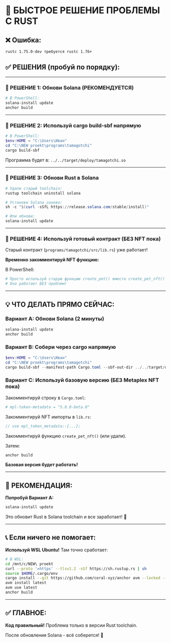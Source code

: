 # 🚀 БЫСТРОЕ РЕШЕНИЕ ПРОБЛЕМЫ С RUST

## ❌ Ошибка:
```
rustc 1.75.0-dev требуется rustc 1.76+
```

## ✅ РЕШЕНИЯ (пробуй по порядку):

---

### 🎯 РЕШЕНИЕ 1: Обнови Solana (РЕКОМЕНДУЕТСЯ)

```powershell
# В PowerShell:
solana-install update
anchor build
```

---

### 🎯 РЕШЕНИЕ 2: Используй cargo build-sbf напрямую

```powershell
# В PowerShell:
$env:HOME = "C:\Users\Иван"
cd "C:\NEW proekt\programs\tamagotchi"
cargo build-sbf
```

Программа будет в: `../../target/deploy/tamagotchi.so`

---

### 🎯 РЕШЕНИЕ 3: Обнови Rust в Solana

```powershell
# Удали старый toolchain:
rustup toolchain uninstall solana

# Установи Solana заново:
sh -c "$(curl -sSfL https://release.solana.com/stable/install)"

# Или обнови:
solana-install update
```

---

### 🎯 РЕШЕНИЕ 4: Используй готовый контракт (БЕЗ NFT пока)

Старый контракт (`programs/tamagotchi/src/lib.rs`) уже работает!

**Временно закомментируй NFT функцию:**

В PowerShell:
```powershell
# Просто используй старую функцию create_pet() вместо create_pet_nft()
# Она работает БЕЗ проблем!
```

---

## 💡 ЧТО ДЕЛАТЬ ПРЯМО СЕЙЧАС:

### Вариант A: Обнови Solana (2 минуты)

```powershell
solana-install update
anchor build
```

### Вариант B: Собери через cargo напрямую

```powershell
$env:HOME = "C:\Users\Иван"
cd "C:\NEW proekt\programs\tamagotchi"
cargo build-sbf --manifest-path Cargo.toml --sbf-out-dir ../../target/deploy
```

### Вариант C: Используй базовую версию (БЕЗ Metaplex NFT пока)

Закомментируй строку в `Cargo.toml`:
```toml
# mpl-token-metadata = "5.0.0-beta.0"
```

Закомментируй NFT импорты в `lib.rs`:
```rust
// use mpl_token_metadata::{...};
```

Закомментируй функцию `create_pet_nft()` (или удали).

Затем:
```powershell
anchor build
```

**Базовая версия будет работать!**

---

## 🎯 РЕКОМЕНДАЦИЯ:

**Попробуй Вариант A:**
```powershell
solana-install update
```

Это обновит Rust в Solana toolchain и все заработает! 🚀

---

## 📞 Если ничего не помогает:

**Используй WSL Ubuntu!** Там точно сработает:

```bash
# В WSL:
cd /mnt/c/NEW\ proekt
curl --proto '=https' --tlsv1.2 -sSf https://sh.rustup.rs | sh
source $HOME/.cargo/env
cargo install --git https://github.com/coral-xyz/anchor avm --locked --force
avm install latest
avm use latest
anchor build
```

---

## ✅ ГЛАВНОЕ:

**Код правильный!** Проблема только в версии Rust toolchain.

После обновления Solana - всё соберется! 🎉
